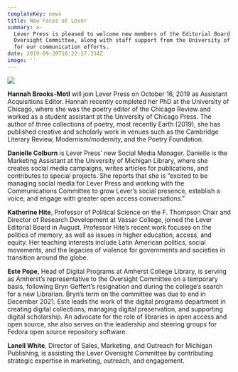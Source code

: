 ```yaml
---
templateKey: news
title: New Faces at Lever
summary: >-
  Lever Press is pleased to welcome new members of the Editorial Board and the
  Oversight Committee, along with staff support from the University of Michigan
  for our communication efforts. 
date: 2019-09-20T18:22:27.334Z
image: ''
---
```


![](/assets/new-faces.jpeg)

**Hannah Brooks-Motl** will join Lever Press on October 16, 2019 as Assistant Acquisitions Editor. Hannah recently completed her PhD at the University of Chicago, where she was the poetry editor of the Chicago Review and worked as a student assistant at the University of Chicago Press. The author of three collections of poetry, most recently Earth (2019), she has published creative and scholarly work in venues such as the Cambridge Literary Review, Modernism/modernity, and the Poetry Foundation.

**Danielle Colburn** is Lever Press’ new Social Media Manager. Danielle is the Marketing Assistant at the University of Michigan Library, where she creates social media campaigns, writes articles for publications, and contributes to special projects. She reports that she is “excited to be managing social media for Lever Press and working with the Communications Committee to grow Lever’s social presence, establish a voice, and engage with greater open access conversations.”

**Katherine Hite**, Professor of Political Science on the F. Thompson Chair and Director of Research Development at Vassar College, joined the Lever Editorial Board in August. Professor Hite’s recent work focuses on the politics of memory, as well as issues in higher education, access, and equity. Her teaching interests include Latin American politics, social movements, and the legacies of violence for governments and societies in transition around the globe.

**Este Pope**, Head of Digital Programs at Amherst College Library, is serving as Amherst’s representative to the Oversight Committee on a temporary basis, following Bryn Geffert’s resignation and during the college’s search for a new Librarian. Bryn’s term on the committee was due to end in December 2021. Este leads the work of the digital programs department in creating digital collections, managing digital preservation, and supporting digital scholarship. An advocate for the role of libraries in open access and open source, she also serves on the leadership and steering groups for Fedora open source repository software.

**Lanell White**, Director of Sales, Marketing, and Outreach for Michigan Publishing, is assisting the Lever Oversight Committee by contributing strategic expertise in marketing, outreach, and engagement.
